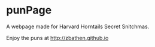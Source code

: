 # punPage
A webpage made for Harvard Horntails Secret Snitchmas.

Enjoy the puns at http://zbathen.github.io
